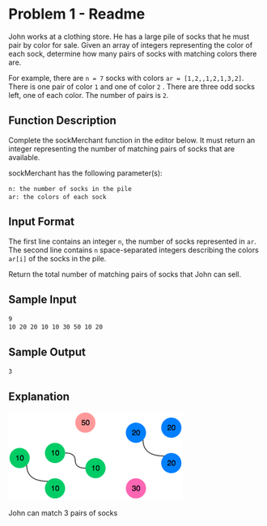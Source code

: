 Problem 1 - Readme
==================

John works at a clothing store. He has a large pile of socks that he must pair by color for sale. Given an array of integers representing the color of each sock, determine how many pairs of socks with matching colors there are.

For example, there are `n = 7` socks with colors `ar = [1,2,,1,2,1,3,2]`. There is one pair of color `1` and one of color `2` . There are three odd socks left, one of each color. The number of pairs is `2`.

## Function Description

Complete the sockMerchant function in the editor below. It must return an integer representing the number of matching pairs of socks that are available.

sockMerchant has the following parameter(s):

```
n: the number of socks in the pile
ar: the colors of each sock
```

## Input Format

The first line contains an integer `n`, the number of socks represented in `ar`. 
The second line contains `n`  space-separated integers describing the colors `ar[i]` of the socks in the pile.

Return the total number of matching pairs of socks that John can sell.

## Sample Input

```
9
10 20 20 10 10 30 50 10 20
```

## Sample Output

```
3
```

## Explanation

![Sock Explanation](socks.png)

John can match 3 pairs of socks